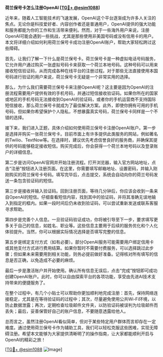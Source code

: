 **荷兰保号卡怎么注册OpenAI [[TG💪+ @esim1088](https://t.me/s/esim1088)]**

近年来，随着人工智能技术的飞速发展，OpenAI这个平台逐渐成为许多人关注的焦点。无论你是科技爱好者、内容创作者还是普通用户，OpenAI提供的强大功能和服务都能为你的工作和生活带来便利。然而，对于一些海外用户来说，注册OpenAI可能会遇到一些挑战，尤其是那些使用非美国号码或没有信用卡的用户。本文将详细介绍如何利用荷兰保号卡成功注册OpenAI账户，帮助大家轻松跨过这些障碍。

首先，让我们了解一下什么是荷兰保号卡。荷兰保号卡是一种虚拟电话号码服务，它允许用户通过购买一张虚拟号码卡来获取一个荷兰本地号码。这种号码可以用来接收短信验证码，从而完成各种在线平台的注册过程。对于那些无法直接使用本国号码进行验证的用户来说，荷兰保号卡无疑是一个非常实用的选择。

那么，为什么我们需要荷兰保号卡来注册OpenAI呢？这主要是因为OpenAI的注册流程需要用户提供有效的手机号码，并通过短信接收验证码。如果你所在的国家或地区的手机号码无法接收到OpenAI的验证码，或者你的手机运营商不支持国际短信接收，那么荷兰保号卡就成为了最佳解决方案。此外，即使你拥有可用的手机号码，但如果你希望保护个人隐私，不想暴露真实号码，荷兰保号卡同样是一个不错的选择。

接下来，我们进入正题，具体介绍如何使用荷兰保号卡注册OpenAI账户。第一步是选择并购买一张荷兰保号卡。目前市面上有许多提供此类服务的网站，例如著名的Twilio、TextNow等。在选择时，建议优先考虑信誉良好的服务商，并确保其提供的号码能够稳定接收短信。购买完成后，你会获得一个荷兰本地号码以及登录账户的详细信息。

第二步是访问OpenAI官网并开始注册流程。打开浏览器，输入官方网站地址，点击“注册”按钮进入注册页面。在这里，你需要填写邮箱地址、设置密码，并输入刚刚购买的荷兰保号卡号码。填写完毕后，点击提交，系统会自动向你的荷兰号码发送一条包含验证码的短信。

第三步是接收并输入验证码。回到注册页面，等待几分钟后，你应该会收到一条来自OpenAI的短信。仔细查看短信内容，找到其中的验证码，并将其准确无误地输入到指定的框内。如果一段时间后仍未收到验证码，可以尝试重新发送或联系客服寻求帮助。

第四步是完善个人信息。一旦验证码验证成功，你将被引导至下一步，要求填写更多关于自己的信息，如姓名、职业等。这些信息主要用于后续的服务优化和个人化体验提升。当然，你可以根据实际情况选择是否填写完整的信息。

第五步是绑定支付方式（如有必要）。部分OpenAI服务可能需要用户绑定信用卡或其他支付方式进行费用结算。如果你暂时不需要付费服务，可以选择跳过此步骤；但如果未来需要用到相关功能，则务必提前做好准备。记得核对所有填写的信息是否正确，以免造成不必要的麻烦。

最后一步是激活账户并开始使用。确认所有信息无误后，点击“完成”按钮即可成功创建OpenAI账户。此时，你可以自由探索平台的各项功能，享受由先进AI技术支持带来的便捷服务了。

在整个过程中，有几个小贴士可以帮助你更加顺利地完成注册：首先，保持网络连接稳定，尤其是在等待验证码的过程中；其次，尽量避免使用公共Wi-Fi环境，以防止数据泄露；再次，定期检查垃圾邮件文件夹，以防验证码被误判为垃圾邮件而丢失；最后，妥善保管好自己的账户信息，不要随意透露给他人。

总而言之，虽然注册OpenAI看似简单，但对于某些特定用户群体而言却存在一定难度。通过使用荷兰保号卡作为辅助工具，我们可以轻松克服这些困难，实现无障碍注册。希望本文能够为大家提供清晰明了的操作指南，让大家都能顺利开启与OpenAI的精彩之旅！

[[TG💪+ @esim1088](https://t.me/s/esim1088) ![Image](https://i.postimg.cc/4NQfJmqS/Snipaste-2025-05-13-00-14-12.png)]